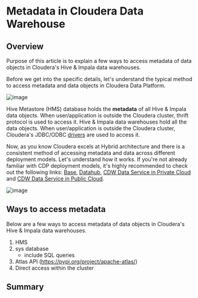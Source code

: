 # Metadata in Cloudera Data Warehouse

## Overview
Purpose of this article is to explain a few ways to access metadata of data objects in Cloudera's Hive & Impala data warehouses.

Before we get into the specific details, let's understand the typical method to access metadata and data objects in Cloudera Data Platform.

![image](https://github.com/agupta-git/cloudera_metadata/assets/2523891/7a7d4836-d6cb-4454-9a16-36e0e966833a)

Hive Metastore (HMS) database holds the **metadata** of all Hive & Impala data objects. When user/application is outside the Cloudera cluster, thrift protocol is used to access it.
Hive & Impala data warehouses hold all the data objects. When user/application is outside the Cloudera cluster, Cloudera's JDBC/ODBC [drivers](https://www.cloudera.com/downloads.html) are used to access it.

Now, as you know Cloudera excels at Hybrid architecture and there is a consistent method of accessing metadata and data across different deployment models. Let's understand how it works. If you're not already familiar with CDP deployment models, it's highly recommended to check out the following links: [Base](https://docs.cloudera.com/cdp-private-cloud-base/7.1.8/index.html), [Datahub](https://docs.cloudera.com/data-hub/cloud/index.html), [CDW Data Service in Private Cloud](https://docs.cloudera.com/data-warehouse/1.5.0/index.html) and [CDW Data Service in Public Cloud](https://docs.cloudera.com/data-warehouse/cloud/index.html).

![image](https://github.com/agupta-git/cloudera_metadata/assets/2523891/25032d0d-5a6d-4232-a46c-acbef002dcfe)



## Ways to access metadata
Below are a few ways to access metadata of data objects in Cloudera's Hive & Impala data warehouses.
1. HMS
2. sys database
   - include SQL queries
3. Atlas API (https://pypi.org/project/apache-atlas/)
4. Direct access within the cluster

## Summary
